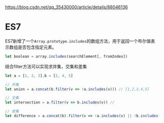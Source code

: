 <https://blog.csdn.net/qq_35430000/article/details/88046136>

# ES7

ES7新增了一个`Array.prototype.includes`的数组方法，用于返回一个布尔值表示数组是否包含指定元素。

```js
let boolean = array.includes(searchElement[, fromIndex])
```

结合filter方法可以实现求并集，交集和差集

```js
let a = [1, 2, 3],b = [2, 4, 5]

// 并集
let union = a.concat(b.filter(v => !a.includes(v))) // [1,2,3,4,5]

// 交集
let intersection = a.filter(v => b.includes(v))	//

// 差集
let difference = a.concat(b).filter(v => !a.includes(v) || !b.includes(v)) // [1,3,4,5]
```




